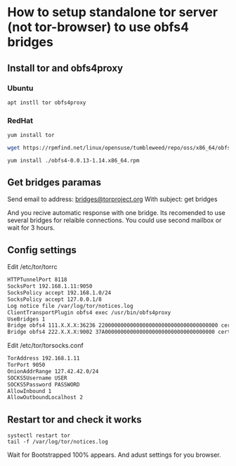 # How to setup standalone tor server (not tor-browser) to use obfs4 bridges


## Install tor and obfs4proxy

### Ubuntu

```bash
apt instll tor obfs4proxy
```

### RedHat

```bash
yum install tor
```

```bash
wget https://rpmfind.net/linux/opensuse/tumbleweed/repo/oss/x86_64/obfs4-0.0.13-1.14.x86_64.rpm
```

```bash
yum install ./obfs4-0.0.13-1.14.x86_64.rpm
```

## Get bridges paramas

Send email to address: bridges@torproject.org
With subject: get bridges

And you recive automatic response with one bridge.
Its recomended to use several bridges for relaible connections.
You could use second mailbox or wait for 3 hours.

## Config settings

Edit /etc/tor/torrc

```bash
HTTPTunnelPort 8118
SocksPort 192.168.1.11:9050
SocksPolicy accept 192.168.1.0/24
SocksPolicy accept 127.0.0.1/8
Log notice file /var/log/tor/notices.log
ClientTransportPlugin obfs4 exec /usr/bin/obfs4proxy
UseBridges 1
Bridge obfs4 111.X.X.X:36236 22000000000000000000000000000000000000 cert=/mOPlkKKJ$SDFSDDFLKKJHLLLKIJKKLJL/JLKKLKJJHJHHJKHH iat-mode=0
Bridge obfs4 222.X.X.X:9002 37A00000000000000000000000000000000000 cert=LKJLlkjjlLKJLLJLkkjjkjklj/UjksdkfljkjUUUUUUU iat-mode=0
```

Edit /etc/tor/torsocks.conf

```bash
TorAddress 192.168.1.11
TorPort 9050
OnionAddrRange 127.42.42.0/24
SOCKS5Username USER
SOCKS5Password PASSWORD
AllowInbound 1
AllowOutboundLocalhost 2
```

## Restart tor and check it works

```
systectl restart tor
tail -f /var/log/tor/notices.log
```

Wait for Bootstrapped 100% appears.
And adust settings for you browser.
